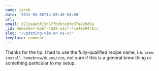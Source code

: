 ```yaml
---
name: jarek
date: '2012-05-06T14:08:40-04:00'
url: ''
email: d212aaebf23d67fb9bce0fed7a42bd6a
_id: e5be3ee7-6bbf-4b20-a1cf-4ce40e9476cc
slug: "/updating-vim-on-os-x/"
template: comment
---
```


Thanks for the tip. I had to use the fully-qualified recipe name, i.e.
`brew install homebrew/dupes/vim`, not sure if this is a general brew thing or
something particular to my setup.
